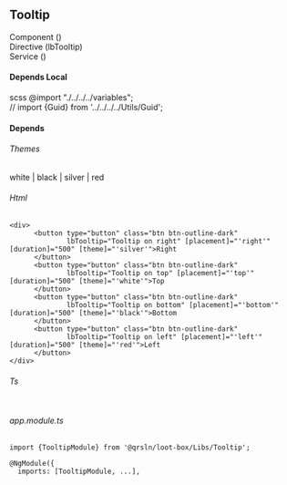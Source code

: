 ## Tooltip
Component ()  
Directive (lbTooltip)  
Service ()  

#### Depends Local
scss @import "./../../../variables";  
// import {Guid} from '../../../../Utils/Guid'; 
 
#### Depends

###### Themes  
white | black | silver | red   

###### Html
```
<div>
      <button type="button" class="btn btn-outline-dark"
              lbTooltip="Tooltip on right" [placement]="'right'" [duration]="500" [theme]="'silver'">Right
      </button>
      <button type="button" class="btn btn-outline-dark"
              lbTooltip="Tooltip on top" [placement]="'top'" [duration]="500" [theme]="'white'">Top
      </button>
      <button type="button" class="btn btn-outline-dark"
              lbTooltip="Tooltip on bottom" [placement]="'bottom'" [duration]="500" [theme]="'black'">Bottom
      </button>
      <button type="button" class="btn btn-outline-dark"
              lbTooltip="Tooltip on left" [placement]="'left'" [duration]="500" [theme]="'red'">Left
      </button>
</div>
```
###### Ts
```

```  
###### app.module.ts
```
import {TooltipModule} from '@qrsln/loot-box/Libs/Tooltip';

@NgModule({
  imports: [TooltipModule, ...],

```  
